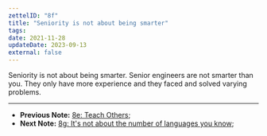 ```yaml
---
zettelID: "8f"
title: "Seniority is not about being smarter"
tags:
date: 2021-11-28
updateDate: 2023-09-13
external: false
---
```


Seniority is not about being smarter. Senior engineers are not smarter than you. They only have more experience and they faced and solved varying problems.

---

- **Previous Note:** [8e: Teach Others](/notes/8e/);
- **Next Note:** [8g: It's not about the number of languages you know](/notes/8g/);
